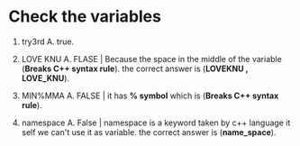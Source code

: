 # Check the variables

1. try3rd
   A. true.
   
2. LOVE KNU
   A. FLASE | Because the space in the middle of the variable (**Breaks C++ syntax rule**).
   the correct answer is (**LOVEKNU , LOVE_KNU**).

   
3. MIN%MMA
   A. FALSE | it has **% symbol** which is (**Breaks C++ syntax rule**).

4. namespace
   A. False | namespace is a keyword taken by c++ language it self we can't use it as variable.
   the correct answer is (**name_space**).
   
   
   
